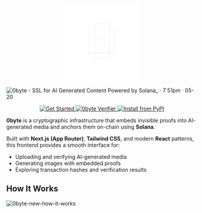 <p align="center">
  <img src="public/logos/logo-dark.png" alt="0byte logo" width="200"/>
</p>

![0byte - SSL for AI Generated Content Powered by Solana_ · 7 51pm · 05-20](https://github.com/user-attachments/assets/b75d322f-f57a-49a2-872f-cb15ae22e373)


<p align="center">
  <a href="https://www.0byte.tech/">
    <img src="https://img.shields.io/badge/Get%20Started-1abc9c?style=for-the-badge" alt="Get Started">
  </a>
  <a href="https://0byte.tech/verify">
    <img src="https://img.shields.io/badge/0byte%20Verifer-4C51BF?style=for-the-badge" alt="0byte Verifier">
  </a>
  <a href="https://pypi.org/project/zbyte">
    <img src="https://img.shields.io/badge/PyPI-zbyte-blue?style=for-the-badge" alt="Install from PyPI">
  </a>
</p>

**0byte** is a cryptographic infrastructure that embeds invisible proofs into AI-generated media and anchors them on-chain using **Solana**.

Built with **Next.js (App Router)**, **Tailwind CSS**, and modern **React** patterns, this frontend provides a smooth interface for:

- Uploading and verifying AI-generated media  
- Generating images with embedded proofs  
- Exploring transaction hashes and verification results

## How It Works
![0byte-new-how-it-works](https://github.com/user-attachments/assets/63f876e8-fff1-438e-8b8e-d77e64b0a68a)

